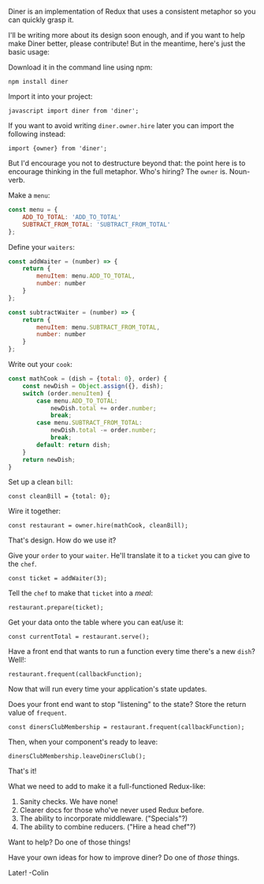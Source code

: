 Diner is an implementation of Redux that uses a consistent metaphor so you can quickly grasp it.

I'll be writing more about its design soon enough, and if you want to help make Diner better, please contribute! But in the meantime, here's just the basic usage:

Download it in the command line using npm:

`npm install diner`


Import it into your project:

```javascript import diner from 'diner';```

If you want to avoid writing `diner.owner.hire` later you can import the following instead:

`import {owner} from 'diner';`

But I'd encourage you not to destructure beyond that: the point here is to encourage thinking in the full metaphor. Who's hiring? The `owner` is. Noun-verb.

Make a `menu`:

```javascript
const menu = {
    ADD_TO_TOTAL: 'ADD_TO_TOTAL'
    SUBTRACT_FROM_TOTAL: 'SUBTRACT_FROM_TOTAL'
};
```

Define your `waiters`:

```javascript
const addWaiter = (number) => {
    return {
        menuItem: menu.ADD_TO_TOTAL,
        number: number
    }
};
```

```javascript
const subtractWaiter = (number) => {
    return {
        menuItem: menu.SUBTRACT_FROM_TOTAL,
        number: number
    }
};
```

Write out your `cook`:

```javascript
const mathCook = (dish = {total: 0}, order) {
    const newDish = Object.assign({}, dish);
    switch (order.menuItem) {
        case menu.ADD_TO_TOTAL:
            newDish.total += order.number;
            break;
        case menu.SUBTRACT_FROM_TOTAL:
            newDish.total -= order.number;
            break;
        default: return dish;
    }
    return newDish;
}
```

Set up a clean `bill`:

`const cleanBill = {total: 0};`

Wire it together:

`const restaurant = owner.hire(mathCook, cleanBill);`

That's design. How do we use it?

Give your `order` to your `waiter`. He'll translate it to a `ticket` you can give to the `chef`. 

`const ticket = addWaiter(3);`

Tell the `chef` to make that `ticket` into a _meal_:

`restaurant.prepare(ticket);`

Get your data onto the table where you can eat/use it:

`const currentTotal = restaurant.serve();`

Have a front end that wants to run a function every time there's a new `dish`? Well!:

`restaurant.frequent(callbackFunction);`

Now that will run every time your application's state updates.

Does your front end want to stop "listening" to the state? Store the return value of `frequent`.

`const dinersClubMembership = restaurant.frequent(callbackFunction);`

Then, when your component's ready to leave:

`dinersClubMembership.leaveDinersClub();`

That's it!

What we need to add to make it a full-functioned Redux-like:

1. Sanity checks. We have none!
2. Clearer docs for those who've never used Redux before.
3. The ability to incorporate middleware. ("Specials"?)
4. The ability to combine reducers. ("Hire a head chef"?)

Want to help? Do one of those things!

Have your own ideas for how to improve diner? Do one of _those_ things.

Later!
-Colin
